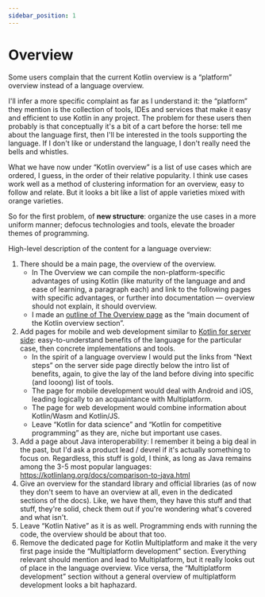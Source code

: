 ```yaml
---
sidebar_position: 1
---
```


# Overview

Some users complain that the current Kotlin overview is a “platform” overview instead of a language overview.

I'll infer a more specific complaint as far as I understand it: the “platform” they mention is the collection of tools, IDEs and services that make it easy and efficient to use Kotlin in any project. The problem for these users then probably is that conceptually it's a bit of a cart before the horse: tell me about the language first, then I'll be interested in the tools supporting the language. If I don't like or understand the language, I don't really need the bells and whistles.

What we have now under “Kotlin overview” is a list of use cases which are ordered, I guess, in the order of their relative popularity. I think use cases work well as a method of clustering information for an overview, easy to follow and relate. But it looks a bit like a list of apple varieties mixed with orange varieties.

So for the first problem, of **new structure**: organize the use cases in a more uniform manner; defocus technologies and tools, elevate the broader themes of programming.

High-level description of the content for a language overview:

1. There should be a main page, the overview of the overview.
   * In The Overview we can compile the non-platform-specific advantages of using Kotlin (like maturity of the language and and ease of learning, a paragraph each) and link to the following pages with specific advantages, or further into documentation — overview should not explain, it should overview.
   * I made an [outline of The Overview page](overview-outline.md) as the “main document of the Kotlin overview section”.
2. Add pages for mobile and web development similar to [Kotlin for server side](https://kotlinlang.org/docs/server-overview.html): easy-to-understand benefits of the language for the particular case, then concrete implementations and tools.
   * In the spirit of a language overview I would put the links from “Next steps” on the server side page directly below the intro list of benefits, again, to give the lay of the land before diving into specific (and looong) list of tools.
   * The page for mobile development would deal with Android and iOS, leading logically to an acquaintance with Multiplatform.
   * The page for web development would combine information about Kotlin/Wasm and Kotlin/JS.
   * Leave “Kotlin for data science” and “Kotlin for competitive programming” as they are, niche but important use cases.
3. Add a page about Java interoperability: I remember it being a big deal in the past, but I'd ask a product lead / devrel if it's actually something to focus on. Regardless, this stuff is gold, I think, as long as Java remains among the 3-5 most popular languages: <https://kotlinlang.org/docs/comparison-to-java.html>
4. Give an overview for the standard library and official libraries (as of now they don't seem to have an overview at all, even in the dedicated sections of the docs). Like, we have them, they have this stuff and that stuff, they're solid, check them out if you're wondering what's covered and what isn't.
5. Leave “Kotlin Native” as it is as well. Programming ends with running the code, the overview should be about that too.
6. Remove the dedicated page for Kotlin Multiplatform and make it the very first page inside the “Multiplatform development” section. Everything relevant should mention and lead to Multiplatform, but it really looks out of place in the language overview. Vice versa, the “Multiplatform development” section without a general overview of multiplatform development looks a bit haphazard.
